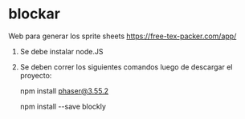# blockar

Web para generar los sprite sheets https://free-tex-packer.com/app/

1. Se debe instalar node.JS

2. Se deben correr los siguientes comandos luego de descargar el proyecto:

    npm install phaser@3.55.2

    npm install --save blockly
